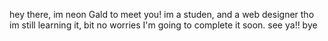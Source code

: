hey there, im neon 
Gald to meet you!
im a studen, and a web designer 
tho im still learning it, bit no worries I'm going to complete it soon.
see ya!! bye
